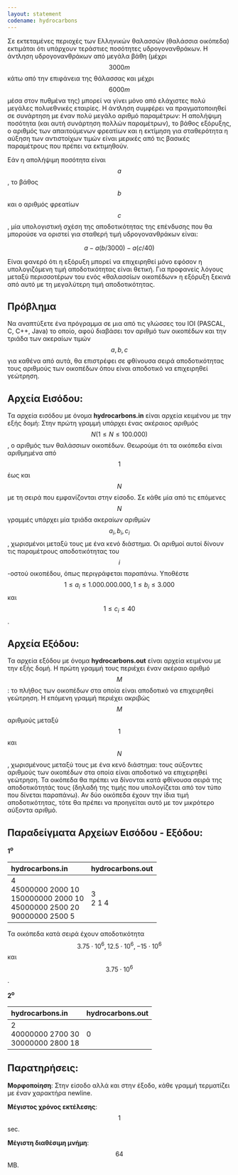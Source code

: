 ```yaml
---
layout: statement
codename: hydrocarbons
---
```


Σε εκτεταμένες περιοχές των Ελληνικών θαλασσών (θαλάσσια οικόπεδα) εκτιμάται ότι υπάρχουν τεράστιες ποσότητες υδρογονανθράκων. Η άντληση υδρογονανθράκων από μεγάλα βάθη (μέχρι $$3000m$$ κάτω από την επιφάνεια της θάλασσας και μέχρι $$6000m$$ μέσα στον πυθμένα της) μπορεί να γίνει μόνο από ελάχιστες πολύ μεγάλες πολυεθνικές εταιρίες. Η άντληση συμφέρει να πραγματοποιηθεί σε συνάρτηση με έναν πολύ μεγάλο αριθμό παραμέτρων: Η απολήψιμη ποσότητα (και αυτή συνάρτηση πολλών παραμέτρων), το βάθος εξόρυξης, ο αριθμός των απαιτούμενων φρεατίων και η εκτίμηση για σταθερότητα η αύξηση των αντιστοίχων τιμών είναι μερικές από τις βασικές παραμέτρους που πρέπει να εκτιμηθούν.

Εάν η απολήψιμη ποσότητα είναι $$a$$, το βάθος $$b$$ και ο αριθμός φρεατίων $$c$$, μία υπολογιστική σχέση της αποδοτικότητας της επένδυσης που θα μπορούσε να οριστεί για σταθερή τιμή υδρογονανθράκων είναι:

$$a-a(b/3000)-a(c/40)$$

Είναι φανερό ότι η εξόρυξη μπορεί να επιχειρηθεί μόνο εφόσον η υπολογιζόμενη τιμή αποδοτικότητας είναι θετική. Για προφανείς λόγους μεταξύ περισσοτέρων του ενός «θαλασσίων οικοπέδων» η εξόρυξη ξεκινά από αυτό με τη μεγαλύτερη τιμή αποδοτικότητας.

## Πρόβλημα

Να αναπτύξετε ένα πρόγραμμα σε μια από τις γλώσσες του IOI (PASCAL, C, C++, Java) το οποίο, αφού διαβάσει τον αριθμό των οικοπέδων και την τριάδα των ακεραίων τιμών $$a, b, c$$ για καθένα από αυτά, θα επιστρέφει σε φθίνουσα σειρά αποδοτικότητας τους αριθμούς των οικοπέδων όπου είναι αποδοτικό να επιχειρηθεί γεώτρηση.

## Αρχεία Εισόδου:
Τα αρχεία εισόδου με όνομα **hydrocarbons.in** είναι αρχεία κειμένου με την εξής δομή: Στην πρώτη γραμμή υπάρχει ένας ακέραιος αριθμός $$N (1 \leq N \leq 100.000)$$, ο αριθμός των θαλάσσιων οικοπέδων. Θεωρούμε ότι τα οικόπεδα είναι αριθμημένα από $$1$$ έως και $$N$$ με τη σειρά που εμφανίζονται στην είσοδο. Σε κάθε μία από τις επόμενες $$N$$ γραμμές υπάρχει μία τριάδα ακεραίων αριθμών $$a_i, b_i, c_i$$, χωρισμένοι μεταξύ τους με ένα κενό διάστημα. Οι αριθμοί αυτοί δίνουν τις παραμέτρους αποδοτικότητας του $$i$$-οστού οικοπέδου, όπως περιγράφεται παραπάνω. Υποθέστε $$1 \leq a_i \leq 1.000.000.000, 1 \leq b_i \leq 3.000$$ και $$1 \leq c_i \leq 40$$.

## Αρχεία Εξόδου:
Τα αρχεία εξόδου με όνομα **hydrocarbons.out** είναι αρχεία κειμένου με την εξής δομή. Η πρώτη γραμμή τους περιέχει έναν ακέραιο αριθμό $$M$$: το πλήθος των οικοπέδων στα οποία είναι αποδοτικό να επιχειρηθεί γεώτρηση. Η επόμενη γραμμή περιέχει ακριβώς $$M$$ αριθμούς μεταξύ $$1$$ και $$N$$, χωρισμένους μεταξύ τους με ένα κενό διάστημα: τους αύξοντες αριθμούς των οικοπέδων στα οποία είναι αποδοτικό να επιχειρηθεί γεώτρηση. Τα οικόπεδα θα πρέπει να δίνονται κατά φθίνουσα σειρά της αποδοτικότητάς τους (δηλαδή της τιμής που υπολογίζεται από τον τύπο που δίνεται παραπάνω). Αν δύο οικόπεδα έχουν την ίδια τιμή αποδοτικότητας, τότε θα πρέπει να προηγείται αυτό με τον μικρότερο αύξοντα αριθμό.

## Παραδείγματα Αρχείων Εισόδου - Εξόδου:

**1<sup>o</sup>**

| **hydrocarbons.in**      | **hydrocarbons.out** |
| :--- | :--- |
| 4 <br> 45000000 2000 10 <br> 150000000 2000 10 <br> 45000000 2500 20 <br> 90000000 2500 5 | 3 <br> 2 1 4 |

Τα οικόπεδα κατά σειρά έχουν αποδοτικότητα $$3.75\cdot 10^6, 12.5\cdot 10^6, -15\cdot 10^6$$ και $$3.75\cdot10^6$$.

**2<sup>o</sup>**

| **hydrocarbons.in**      | **hydrocarbons.out** |
| :--- | :--- |
| 2 <br> 40000000 2700 30 <br> 30000000 2800 18 | 0 |


## Παρατηρήσεις:

**Μορφοποίηση**: Στην είσοδο αλλά και στην έξοδο, κάθε γραμμή τερματίζει με έναν χαρακτήρα newline.

**Μέγιστος χρόνος εκτέλεσης**: $$1$$ sec.

**Μέγιστη διαθέσιμη μνήμη**: $$64$$ MB.
